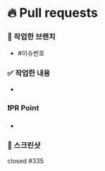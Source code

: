<!-- 제목 : [Feat] 이벤트 배너 작업 마무리하기 -->

# 🔥 Pull requests

### 🌴 작업한 브랜치

- #이슈번호

### ✅ 작업한 내용

-

### ❗️PR Point

-

### 📸 스크린샷

closed #335
